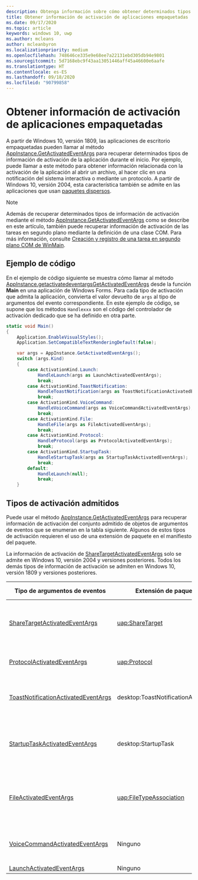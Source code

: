 ```yaml
---
description: Obtenga información sobre cómo obtener determinados tipos de información de activación de aplicaciones .NET empaquetadas y aplicaciones de C++ y Win32 nativas.
title: Obtener información de activación de aplicaciones empaquetadas
ms.date: 09/17/2020
ms.topic: article
keywords: windows 10, uwp
ms.author: mcleans
author: mcleanbyron
ms.localizationpriority: medium
ms.openlocfilehash: 748646ce335e9e68ee7a22131ebd305db94e9801
ms.sourcegitcommit: 5d7168ebc9f43aa13051446aff45a46600e6aafe
ms.translationtype: HT
ms.contentlocale: es-ES
ms.lasthandoff: 09/18/2020
ms.locfileid: "90799858"
---
```

# <a name="get-activation-info-for-packaged-apps"></a>Obtener información de activación de aplicaciones empaquetadas

A partir de Windows 10, versión 1809, las aplicaciones de escritorio empaquetadas pueden llamar al método [AppInstance.GetActivatedEventArgs](/uwp/api/windows.applicationmodel.appinstance.getactivatedeventargs) para recuperar determinados tipos de información de activación de la aplicación durante el inicio. Por ejemplo, puede llamar a este método para obtener información relacionada con la activación de la aplicación al abrir un archivo, al hacer clic en una notificación del sistema interactiva o mediante un protocolo. A partir de Windows 10, versión 2004, esta característica también se admite en las aplicaciones que usan [paquetes dispersos](/windows/apps/desktop/modernize/grant-identity-to-nonpackaged-apps).

> [!NOTE]
> Además de recuperar determinados tipos de información de activación mediante el método [AppInstance.GetActivatedEventArgs](/uwp/api/windows.applicationmodel.appinstance.getactivatedeventargs) como se describe en este artículo, también puede recuperar información de activación de las tareas en segundo plano mediante la definición de una clase COM. Para más información, consulte [Creación y registro de una tarea en segundo plano COM de WinMain](/windows/uwp/launch-resume/create-and-register-a-winmain-background-task).

## <a name="code-example"></a>Ejemplo de código

En el ejemplo de código siguiente se muestra cómo llamar al método [AppInstance.getactivatedeventargsGetActivatedEventArgs](/uwp/api/windows.applicationmodel.appinstance.getactivatedeventargs) desde la función **Main** en una aplicación de Windows Forms. Para cada tipo de activación que admita la aplicación, convierta el valor devuelto de `args` al tipo de argumentos del evento correspondiente. En este ejemplo de código, se supone que los métodos `Handlexxx` son el código del controlador de activación dedicado que se ha definido en otra parte.

```csharp
static void Main()
{
    Application.EnableVisualStyles();
    Application.SetCompatibleTextRenderingDefault(false);

    var args = AppInstance.GetActivatedEventArgs();
    switch (args.Kind)
    {
        case ActivationKind.Launch:
            HandleLaunch(args as LaunchActivatedEventArgs);
            break;
        case ActivationKind.ToastNotification:
            HandleToastNotification(args as ToastNotificationActivatedEventArgs);
            break;
        case ActivationKind.VoiceCommand:
            HandleVoiceCommand(args as VoiceCommandActivatedEventArgs);
            break;
        case ActivationKind.File:
            HandleFile(args as FileActivatedEventArgs);
            break;
        case ActivationKind.Protocol:
            HandleProtocol(args as ProtocolActivatedEventArgs);
            break;
        case ActivationKind.StartupTask:
            HandleStartupTask(args as StartupTaskActivatedEventArgs);
            break;
        default:
            HandleLaunch(null);
            break;
    }
```

## <a name="supported-activation-types"></a>Tipos de activación admitidos

Puede usar el método [AppInstance.GetActivatedEventArgs](/uwp/api/windows.applicationmodel.appinstance.getactivatedeventargs) para recuperar información de activación del conjunto admitido de objetos de argumentos de eventos que se enumeran en la tabla siguiente. Algunos de estos tipos de activación requieren el uso de una extensión de paquete en el manifiesto del paquete.

La información de activación de [ShareTargetActivatedEventArgs](/uwp/api/windows.applicationmodel.activation.sharetargetactivatedeventargs) solo se admite en Windows 10, versión 2004 y versiones posteriores. Todos los demás tipos de información de activación se admiten en Windows 10, versión 1809 y versiones posteriores.

| Tipo de argumentos de eventos | Extensión de paquete | Documentos relacionados | 
|-------------------|-----------------|-----------------------|
| [ShareTargetActivatedEventArgs](/uwp/api/windows.applicationmodel.activation.sharetargetactivatedeventargs) | [uap:ShareTarget](/uwp/schemas/appxpackage/uapmanifestschema/element-uap-sharetarget) | [Convertir la aplicación de escritorio en un destino de recursos compartidos](/windows/apps/desktop/modernize/desktop-to-uwp-extend#making-your-desktop-application-a-share-target) |
| [ProtocolActivatedEventArgs](/uwp/api/windows.applicationmodel.activation.protocolactivatedeventargs) | [uap:Protocol](/uwp/schemas/appxpackage/uapmanifestschema/element-uap-protocol) | [Iniciar la aplicación mediante un protocolo](/windows/apps/desktop/modernize/desktop-to-uwp-extensions#start-your-application-by-using-a-protocol) |
| [ToastNotificationActivatedEventArgs](/uwp/api/windows.applicationmodel.activation.toastnotificationactivatedeventarg) | desktop:ToastNotificationActivation | [Notificaciones del sistema desde aplicaciones de escritorio](/windows/uwp/design/shell/tiles-and-notifications/toast-desktop-apps). |
| [StartupTaskActivatedEventArgs](/uwp/api/windows.applicationmodel.activation.startuptaskactivatedeventargs)  | desktop:StartupTask | [Iniciar un archivo ejecutable cuando los usuarios inicien sesión en Windows](/windows/apps/desktop/modernize/desktop-to-uwp-extensions#start-an-executable-file-when-users-log-into-windows) |
| [FileActivatedEventArgs](/uwp/api/windows.applicationmodel.activation.fileactivatedeventargs) | [uap:FileTypeAssociation](/uwp/schemas/appxpackage/uapmanifestschema/element-uap-filetypeassociation) | [Asociar la aplicación empaquetada con un conjunto de tipos de archivo](/windows/apps/desktop/modernize/desktop-to-uwp-extensions#associate-your-packaged-application-with-a-set-of-file-types) |
| [VoiceCommandActivatedEventArgs](/uwp/api/windows.applicationmodel.activation.voicecommandactivatedeventargs) | Ninguno | [Controlar la activación y ejecutar los comandos de voz](/cortana/voice-commands/launch-a-foreground-app-with-voice-commands-in-cortana) |
| [LaunchActivatedEventArgs](/uwp/api/windows.applicationmodel.activation.launchactivatedeventargs) | Ninguno |  |
